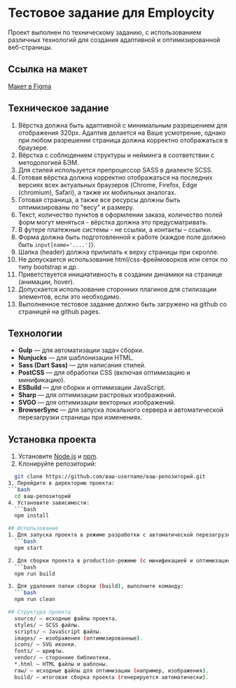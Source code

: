 # Тестовое задание для Employcity
Проект выполнен по техническому заданию, с использованием различных технологий для создания адаптивной и оптимизированной веб-страницы.

## Ссылка на макет
[Макет в Figma](https://www.figma.com/design/F2qhd2q7PcL9zfIA7y500A/Testing?node-id=1-2&t=QZ4NzcKIXmAKdA7yN-0)

## Техническое задание
1. Вёрстка должна быть адаптивной с минимальным разрешением для отображения 320px. Адаптив делается на Ваше усмотрение, однако при любом разрешении страница должна корректно отображаться в браузере.
2. Вёрстка с соблюдением структуры и нейминга в соответствии с методологией БЭМ.
3. Для стилей используется препроцессор SASS в диалекте SCSS.
4. Готовая вёрстка должна корректно отображаться на последних версиях всех актуальных браузеров (Chrome, Firefox, Edge (chromium), Safari), а также их мобильных аналогах.
5. Готовая страница, а также все ресурсы должны быть оптимизированы по "весу" и размеру.
6. Текст, количество пунктов в оформлении заказа, количество полей форм могут меняться - вёрстка должна это предусматривать.
7. В футере платежные системы - не ссылки, а контакты – ссылки.
8. Форма должна быть подготовленной к работе (каждое поле должно быть `input[name='....']`).
9. Шапка (header) должна прилипать к верху страницы при скролле.
10. Не допускается использование html/css-фреймоворков или сеток по типу bootstrap и др.
11. Приветствуется инициативность в создании динамики на странице (анимации, hover).
12. Допускается использование сторонних плагинов для стилизации элементов, если это необходимо.
13. Выполненное тестовое задание должно быть загружено на github со страницей на github pages.

## Технологии
- **Gulp** — для автоматизации задач сборки.
- **Nunjucks** — для шаблонизации HTML.
- **Sass (Dart Sass)** — для написания стилей.
- **PostCSS** — для обработки CSS (включая оптимизацию и минификацию).
- **ESBuild** — для сборки и оптимизации JavaScript.
- **Sharp** — для оптимизации растровых изображений.
- **SVGO** — для оптимизации векторных изображений.
- **BrowserSync** — для запуска локального сервера и автоматической перезагрузки страницы при изменениях.


## Установка проекта
1. Установите [Node.js](https://nodejs.org/) и [npm](https://www.npmjs.com/).
2. Клонируйте репозиторий:
  ```bash
	git clone https://github.com/ваш-username/ваш-репозиторий.git
3. Перейдите в директорию проекта:
  ```bash
	cd ваш-репозиторий
4. Установите зависимости:
	```bash
	npm install

## Использование
1. Для запуска проекта в режиме разработки с автоматической перезагрузкой страницы при изменениях, выполните команду:
	```bash
	npm start

2. Для сборки проекта в production-режиме (с минификацией и оптимизацией), выполните команду:
	```bash
	npm run build

3. Для удаления папки сборки (build), выполните команду:
	```bash
	npm run clean

## Структура проекта
	source/ — исходные файлы проекта.
	styles/ — SCSS файлы.
	scripts/ — JavaScript файлы.
	images/ — изображения (оптимизированные).
	icons/ — SVG иконки.
	fonts/ — шрифты.
	vendor/ — сторонние библиотеки.
	*.html — HTML файлы и шаблоны.
	raw/ — исходные файлы для оптимизации (например, изображения).
	build/ — итоговая сборка проекта (генерируется автоматически).
